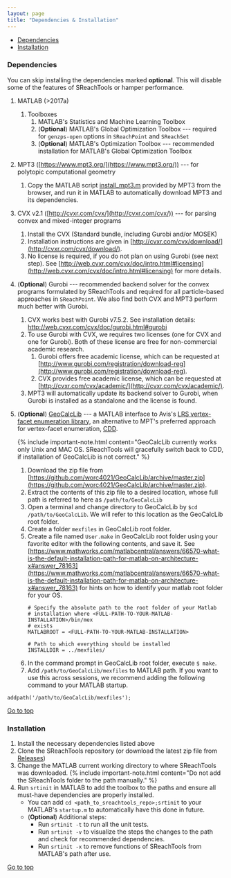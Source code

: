 ```yaml
---
layout: page
title: "Dependencies & Installation"
---
```


<a name="posttop"></a>

- [Dependencies](#dependencies)
- [Installation](#installation)

### Dependencies

You can skip installing the dependencies marked **optional**.
This will disable some of the features of SReachTools or hamper performance.
1. MATLAB (>2017a)
    1. Toolboxes
        1. MATLAB's Statistics and Machine Learning Toolbox
        1. (**Optional**) MATLAB's Global Optimization Toolbox --- required for
           `genzps-open` options in `SReachPoint` and `SReachSet`
        1. (**Optional**) MATLAB's Optimization Toolbox --- recommended
           installation for MATLAB's Global Optimization Toolbox
1. MPT3 ([https://www.mpt3.org/](https://www.mpt3.org/)) --- for polytopic
   computational geometry
    1. Copy the MATLAB script [install_mpt3.m](https://www.mpt3.org/Main/Installation?action=download&upname=install_mpt3.m)
       provided by MPT3 from the browser, and run it in MATLAB to automatically
       download MPT3 and its dependencies.
1. CVX v2.1 ([http://cvxr.com/cvx/](http://cvxr.com/cvx/)) --- for
       parsing convex and mixed-integer programs
    1. Install the CVX (Standard bundle, including Gurobi and/or MOSEK)
    1. Installation instructions are given in
       [http://cvxr.com/cvx/download/](http://cvxr.com/cvx/download/).
    1. No license is required, if you do not plan on using Gurobi (see next step). See [http://web.cvxr.com/cvx/doc/intro.html#licensing](http://web.cvxr.com/cvx/doc/intro.html#licensing) for more details.
1. (**Optional**) Gurobi --- recommended backend solver for the convex programs
   formulated by SReachTools and required for all particle-based approaches
   in `SReachPoint`. We also find both CVX and MPT3 perform much better with
   Gurobi.
    1. CVX works best with Gurobi v7.5.2. See installation details:
       http://web.cvxr.com/cvx/doc/gurobi.html#gurobi        
    1. To use Gurobi with CVX, we requires two licenses (one for CVX and one for
       Gurobi). Both of these license are free for non-commercial academic
       research.
        1. Gurobi offers free academic license, which can be requested at
           [http://www.gurobi.com/registration/download-reg](http://www.gurobi.com/registration/download-reg).
        1. CVX provides free academic license, which can be requested at
           [http://cvxr.com/cvx/academic/](http://cvxr.com/cvx/academic/).
    1. MPT3 will automatically update its backend solver to Gurobi, when Gurobi
       is installed as a standalone and the license is found.
1. (**Optional**) [GeoCalcLib](https://github.com/worc4021/GeoCalcLib) --- a
   MATLAB interface to Avis's [LRS vertex-facet enumeration
   library](http://cgm.cs.mcgill.ca/~avis/C/lrs.html), an alternative to MPT's
   preferred approach for vertex-facet enumeration,
   [CDD](https://www.inf.ethz.ch/personal/fukudak/cdd_home/index.html).

    {% include important-note.html content="GeoCalcLib currently works only Unix
    and MAC OS.  SReachTools will gracefully switch back to CDD, if installation
    of GeoCalcLib is not correct." %}

    1. Download the zip file from
       [https://github.com/worc4021/GeoCalcLib/archive/master.zip](https://github.com/worc4021/GeoCalcLib/archive/master.zip).
    1. Extract the contents of this zip file to a desired location, whose full path is referred to here as `/path/to/GeoCalcLib`
    1. Open a terminal and change directory to GeoCalcLib by `$cd /path/to/GeoCalcLib`. We will refer to this location as the GeoCalcLib root folder.
    1. Create a folder `mexfiles` in GeoCalcLib root folder. 
    1. Create a file named `User.make` in GeoCalcLib root folder using your
       favorite editor with the following contents, and save it. See
       [https://www.mathworks.com/matlabcentral/answers/66570-what-is-the-default-installation-path-for-matlab-on-architecture-x#answer_78163](https://www.mathworks.com/matlabcentral/answers/66570-what-is-the-default-installation-path-for-matlab-on-architecture-x#answer_78163)
       for hints on how to identify your matlab root folder for your OS.
        ```
        # Specify the absolute path to the root folder of your Matlab
        # installation where <FULL-PATH-TO-YOUR-MATLAB-INSTALLATION>/bin/mex
        # exists
        MATLABROOT = <FULL-PATH-TO-YOUR-MATLAB-INSTALLATION>
        
        # Path to which everything should be installed
        INSTALLDIR = ../mexfiles/
        ```
    1. In the command prompt in GeoCalcLib root folder, execute `$ make`.
    1. Add `/path/to/GeoCalcLib/mexfiles` to MATLAB path. If you want to use
       this across sessions, we recommend adding the following command to
       your MATLAB startup.
```
addpath('/path/to/GeoCalcLib/mexfiles');
```

[Go to top](#posttop)

### Installation

1. Install the necessary dependencies listed above
1. Clone the SReachTools repository (or download the latest zip file from
   [Releases](https://github.com/unm-hscl/SReachTools/releases))
1. Change the MATLAB current working directory to where SReachTools was
   downloaded. 
   {% include important-note.html content="Do not add the SReachTools folder to the path manually." %}
1. Run `srtinit` in MATLAB to add the toolbox to the paths and ensure all
   must-have dependencies are properly installed.
   - You can add `cd <path_to_sreachtools_repo>;srtinit` to your MATLAB's
     `startup.m` to automatically have this done in future.
   - (**Optional**) Additional steps:
       - Run `srtinit -t` to run all the unit tests.
       - Run `srtinit -v` to visualize the steps the changes to the path and
         check for recommended dependencies.  
       - Run `srtinit -x` to remove functions of SReachTools from MATLAB's path
         after use.  

[Go to top](#posttop)
